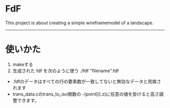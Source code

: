 # FdF

This project is about creating a simple wireframemodel of a landscape.

---
# 使いかた

1. makeする
2. 生成された fdf を次のように使う
	./fdf "filename".fdf

- .fdfのデータはすべての行の要素数が一致してないと無効なデータと見做されます
- trans_data.cのtrans_to_iso関数の -(point[i].z)に任意の値を掛けると高さ調整できます。
